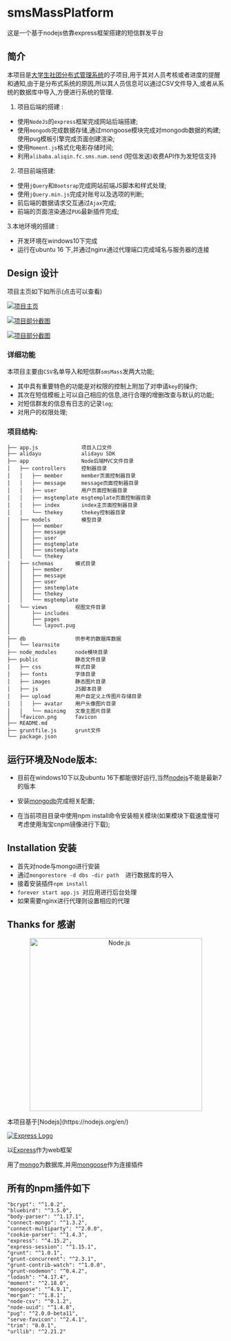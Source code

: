 # smsMassPlatform

这是一个基于nodejs依靠express框架搭建的短信群发平台

## 简介

本项目是[大学生社团分布式管理系统](#)的子项目,用于其对人员考核或者进度的提醒和通知,由于是分布式系统的原因,所以其人员信息可以通过CSV文件导入,或者从系统的数据库中导入,方便进行系统的管理.

1. 项目后端的搭建 :

- 使用`NodeJs`的`express`框架完成网站后端搭建; 
- 使用`mongodb`完成数据存储,通过mongoose模块完成对mongodb数据的构建;使用pug模板引擎完成页面创建渲染;
- 使用`Moment.js`格式化电影存储时间;
- 利用`alibaba.aliqin.fc.sms.num.send` (短信发送)收费API作为发短信支持

2. 项目前端搭建:

- 使用`jQuery`和`Bootsrap`完成网站前端JS脚本和样式处理;
- 使用`jQuery.min.js`完成对账号以及选项的判断;
- 前后端的数据请求交互通过`Ajax`完成;
- 前端的页面渲染通过`PUG`最新插件完成;

3.本地环境的搭建 : 

- 开发环境在windows10下完成
- 运行在ubuntu 16 下,并通过nginx通过代理端口完成域名与服务器的连接

## Design 设计

项目主页如下如所示(点击可以查看)

[![项目主页](https://raw.github.com/Lanseria/smsMassPlatform/master/docs/images/index.png)](http://msgweb.limonplayer.cn/)

[![项目部分截图](https://raw.github.com/Lanseria/smsMassPlatform/master/docs/images/detail1.png)](http://msgweb.limonplayer.cn/)

[![项目部分截图](https://raw.github.com/Lanseria/smsMassPlatform/master/docs/images/detail2.png)](http://msgweb.limonplayer.cn/)



### 详细功能

本项目主要由`CSV`名单导入和短信群`smsMass`发两大功能;

- 其中具有重要特色的功能是对权限的控制上附加了对申请`key`的操作;
- 其次在短信模板上可以自己相应的信息,进行合理的增删改查与默认的功能;
- 对短信群发的信息有日志的记录`log`;
- 对用户的权限处理;
### 项目结构:
```
├── app.js              项目入口文件
├── alidayu             alidayu SDK
├── app                 Node后端MVC文件目录
│   ├── controllers     控制器目录
│   │   ├── member      member页面控制器目录
│   │   ├── message     message页面控制器目录
│   │   ├── user        用户页面控制器目录
│   │   ├── msgtemplate msgtemplate页面控制器目录
│   │   ├── index       index主页面控制器目录
│   │   └── thekey      thekey控制器目录
│   ├── models          模型目录
│   │   ├── member
│   │   ├── message
│   │   ├── user
│   │   ├── msgtemplate
│   │   ├── smstemplate
│   │   └── thekey
│   ├── schemas       模式目录
│   │   ├── member
│   │   ├── message
│   │   ├── user
│   │   ├── smstemplate
│   │   ├── thekey
│   │   └── msgtemplate
│   └── views         视图文件目录
│       ├── includes
│       ├── pages
│       └── layout.pug
│ 
├── db                供参考的数据库数据
│   └── learnsite
├── node_modules      node模块目录
├── public            静态文件目录
│   ├── css           样式目录
│   ├── fonts         字体目录
│   ├── images        静态图片目录
│   ├── js            JS脚本目录
│   ├── upload        用户自定义上传图片存储目录
│   │   ├── avatar    用户头像图片目录
│   │   └── mainimg   文章主图片目录
│   └favicon.png      favicon
├── README.md
├── gruntfile.js      grunt文件
└── package.json 
```

## 运行环境及Node版本:

- 目前在windows10下以及ubuntu 16下都能很好运行,当然[nodejs](https://nodejs.org/en/)不能是最新7的版本

- 安装[mongodb](https://www.mongodb.org/downloads#production)完成相关配置;

- 在当前项目目录中使用npm install命令安装相关模块(如果模块下载速度慢可考虑使用淘宝cnpm镜像进行下载);

## Installation 安装

- 首先对node与mongo进行安装
- 通过`mongorestore -d dbs -dir path  `进行数据库的导入
- 接着安装插件`npm install`
- `forever start app.js `对应用进行后台处理
- 如果需要nginx进行代理则设置相应的代理



## Thanks for 感谢
<p align="center">
  <img alt="Node.js" src="https://nodejs.org/static/images/logo-light.svg" width="400"/>
</p>
本项目基于[Nodejs](https://nodejs.org/en/)

[![Express Logo](https://i.cloudup.com/zfY6lL7eFa-3000x3000.png)](http://expressjs.com/)

以[Express](http://expressjs.com/)作为web框架

用了[mongo](http://mongodb.com)为数据库,并用[mongoose](http://mongoosejs.com/)作为连接插件

## 所有的npm插件如下

    "bcrypt": "^1.0.2",
    "bluebird": "^3.5.0",
    "body-parser": "^1.17.1",
    "connect-mongo": "^1.3.2",
    "connect-multiparty": "^2.0.0",
    "cookie-parser": "^1.4.3",
    "express": "^4.15.2",
    "express-session": "^1.15.1",
    "grunt": "^1.0.1",
    "grunt-concurrent": "^2.3.1",
    "grunt-contrib-watch": "^1.0.0",
    "grunt-nodemon": "^0.4.2",
    "lodash": "^4.17.4",
    "moment": "^2.18.0",
    "mongoose": "^4.9.1",
    "morgan": "^1.8.1",
    "node-csv": "^0.1.2",
    "node-uuid": "^1.4.8",
    "pug": "^2.0.0-beta11",
    "serve-favicon": "^2.4.1",
    "trim": "0.0.1",
    "urllib": "^2.21.2"